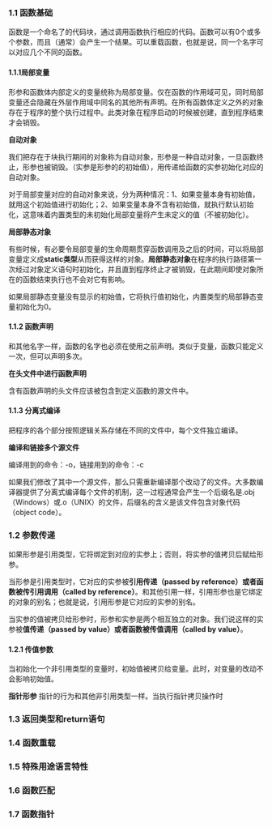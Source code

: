 ### 1.1 函数基础
函数是一个命名了的代码块，通过调用函数执行相应的代码。函数可以有0个或多个参数，而且（通常）会产生一个结果。可以重载函数，也就是说，同一个名字可以对应几个不同的函数。

#### 1.1.1局部变量
形参和函数体内部定义的变量统称为局部变量。仅在函数的作用域可见，同时局部变量还会隐藏在外层作用域中同名的其他所有声明。在所有函数体定义之外的对象存在于程序的整个执行过程中。此类对象在程序启动的时候被创建，直到程序结束才会销毁。

**自动对象**

我们把存在于块执行期间的对象称为自动对象，形参是一种自动对象，一旦函数终止，形参也被销毁。（实参是形参的的初始值），用传递给函数的实参初始化对应的自动对象。

对于局部变量对应的自动对象来说，分为两种情况：1、如果变量本身有初始值，就用这个初始值进行初始化；2、如果变量本身不含有初始值，就执行默认初始化，这意味着内置类型的未初始化局部变量将产生未定义的值（不被初始化）。

**局部静态对象**

有些时候，有必要令局部变量的生命周期贯穿函数调用及之后的时间，可以将局部变量定义成**static类型**从而获得这样的对象。**局部静态对象**在程序的执行路径第一次经过对象定义语句时初始化，并且直到程序终止才被销毁，在此期间即使对象所在的函数结束执行也不会对它有影响。

如果局部静态变量没有显示的初始值，它将执行值初始化，内置类型的局部静态变量初始化为0。

#### 1.1.2 函数声明
和其他名字一样，函数的名字也必须在使用之前声明。类似于变量，函数只能定义一次，但可以声明多次。

**在头文件中进行函数声明**

含有函数声明的头文件应该被包含到定义函数的源文件中。

#### 1.1.3 分离式编译
把程序的各个部分按照逻辑关系存储在不同的文件中，每个文件独立编译。

**编译和链接多个源文件**

编译用到的命令：-o，链接用到的命令：-c

如果我们修改了其中一个源文件，那么只需重新编译那个改动了的文件。大多数编译器提供了分离式编译每个文件的机制，这一过程通常会产生一个后缀名是.obj（Windows）或.o（UNIX）的文件，后缀名的含义是该文件包含对象代码（object code）。

### 1.2 参数传递

如果形参是引用类型，它将绑定到对应的实参上；否则，将实参的值拷贝后赋给形参。

当形参是引用类型时，它对应的实参被**引用传递（passed by reference）**或者函数被**传引用调用（called by reference）**。和其他引用一样，引用形参也是它绑定的对象的别名；也就是说，引用形参是它对应的实参的别名。

当实参的值被拷贝给形参时，形参和实参是两个相互独立的对象。我们说这样的实参被**值传递（passed by value）**或者函数被**传值调用（called by value）**。

#### 1.2.1 传值参数

当初始化一个非引用类型的变量时，初始值被拷贝给变量。此时，对变量的改动不会影响初始值。

**指针形参**
指针的行为和其他非引用类型一样。当执行指针拷贝操作时
### 1.3 返回类型和return语句
### 1.4 函数重载
### 1.5 特殊用途语言特性
### 1.6 函数匹配
### 1.7 函数指针